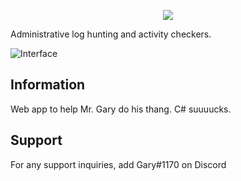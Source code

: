 <p align="center">
  <img src="https://i.imgur.com/1BRB4cF.png"/>
</p>

Administrative log hunting and activity checkers.

![Interface](https://i.imgur.com/sfTzpH6.png)

## Information

Web app to help Mr. Gary do his thang. C# suuuucks.

## Support
For any support inquiries, add Gary#1170 on Discord
